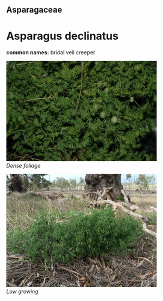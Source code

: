 ## Asparagaceae
# Asparagus declinatus
**common names:** bridal veil creeper




![Dense foliage](18638_Asparagus-declinatus03.jpg)  
 *Dense foliage* 

![Low growing](47264_Asparagus-declinatus_RPA-testing-at-Clear-Lake_weed-being-surveyed_-3.jpg)  
 *Low growing* 

